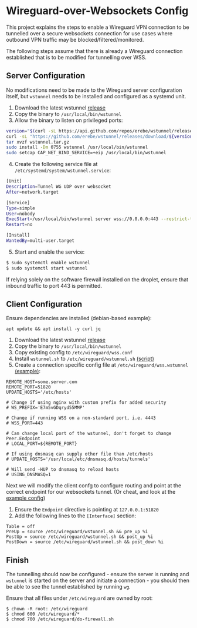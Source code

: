# Wireguard-over-Websockets Config

This project explains the steps to enable a Wireguard VPN connection to be tunnelled over a secure websockets connection for use cases where outbound VPN traffic may be blocked/filtered/monitored.

The following steps assume that there is already a Wireguard connection established that is to be modified for tunnelling over WSS.

## Server Configuration

No modifications need to be made to the Wireguard server configuration itself, but `wstunnel` needs to be installed and configured as a systemd unit.

1. Download the latest wstunnel [release](https://github.com/erebe/wstunnel/releases)
2. Copy the binary to `/usr/local/bin/wstunnel`
3. Allow the binary to listen on privileged ports:

```bash
version="$(curl -sL https://api.github.com/repos/erebe/wstunnel/releases | grep -m1 -Po 'tag_name": "\K[^"]+')"
curl -sL "https://github.com/erebe/wstunnel/releases/download/${version}/wstunnel_${version/v/}_linux_amd64.tar.gz" > wstunnel.tar.gz
tar xvzf wstunnel.tar.gz
sudo install -Dm 0755 wstunnel /usr/local/bin/wstunnel
sudo setcap CAP_NET_BIND_SERVICE=+eip /usr/local/bin/wstunnel
```

4. Create the following service file at `/etc/systemd/system/wstunnel.service`:

```bash
[Unit]
Description=Tunnel WG UDP over websocket
After=network.target

[Service]
Type=simple
User=nobody
ExecStart=/usr/local/bin/wstunnel server wss://0.0.0.0:443 --restrict-to 127.0.0.1:51820
Restart=no

[Install]
WantedBy=multi-user.target
```

5. Start and enable the service:

```bash
$ sudo systemctl enable wstunnel
$ sudo systemctl start wstunnel
```

If relying solely on the software firewall installed on the droplet, ensure that inbound traffic to port 443 is permitted.

## Client Configuration

Ensure dependencies are installed (debian-based example):

```
apt update && apt install -y curl jq
```

1. Download the latest wstunnel [release](https://github.com/erebe/wstunnel/releases)
2. Copy the binary to `/usr/local/bin/wstunnel`
3. Copy existing config to `/etc/wireguard/wss.conf`
4. Install `wstunnel.sh` to `/etc/wireguard/wstunnel.sh` [(script)](./wstunnel.sh)
5. Create a connection specific config file at `/etc/wireguard/wss.wstunnel` [(example)](./wss.wstunnel):

```
REMOTE_HOST=some.server.com
REMOTE_PORT=51820
UPDATE_HOSTS='/etc/hosts'

# Change if using nginx with custom prefix for added security
# WS_PREFIX='E7m5vGDqryd55MMP'

# Change if running WSS on a non-standard port, i.e. 4443
# WSS_PORT=443

# Can change local port of the wstunnel, don't forget to change Peer.Endpoint
# LOCAL_PORT=${REMOTE_PORT}

# If using dnsmasq can supply other file than /etc/hosts
# UPDATE_HOSTS='/usr/local/etc/dnsmasq.d/hosts/tunnels'

# Will send -HUP to dnsmasq to reload hosts
# USING_DNSMASQ=1
```

Next we will modify the client confg to configure routing and point at the correct endpoint for our websockets tunnel. (Or cheat, and look at the [example config](./wss.conf))

1. Ensure the `Endpoint` directive is pointing at `127.0.0.1:51820`
2. Add the following lines to the `[Interface]` section:

```
Table = off
PreUp = source /etc/wireguard/wstunnel.sh && pre_up %i
PostUp = source /etc/wireguard/wstunnel.sh && post_up %i
PostDown = source /etc/wireguard/wstunnel.sh && post_down %i
```

## Finish

The tunnelling should now be configured - ensure the server is running and `wstunnel` is started on the server and initiate a connection - you should then be able to see the tunnel established by running `wg`.

Ensure that all files under `/etc/wireguard` are owned by root:

```
$ chown -R root: /etc/wireguard
$ chmod 600 /etc/wireguard/*
$ chmod 700 /etc/wireguard/do-firewall.sh
```

